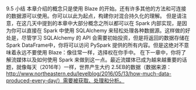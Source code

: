 
9.5 小结
本章介绍的概念只是使用 Blaze 的开始。还有许多其他的方法和可连接的数据源可以使用。你可以以此为起点，构建你对混合持久化的理解。
但是请注意，在这几天中提到的本章中大部分概念之所以都可以在 Spark 内部实现，是因为你可以直接在 Spark 中使用 SQLAlchemy 来轻松处理各种数据源。这样做的好处是，尽管学习 SQLAlchemy 的 API 会需要初始投资，但是将返回的数据存储在 Spark DataFrame中，你将可以访问 PySpark 提供的所有内容。但是这绝对不意味着永远不要使用 Blaze：像往常一样，选择权在你手中。
在下一章中，你将了解流媒体以及如何使用 Spark 来做到这一点。最近流媒体已成为越来越重要的话题，就像每天（2016年）一样，世界产生大约 2.5EB的数据（数据来源：http://www.northeastern.edu/levelblog/2016/05/13/how-much-data-produced-every-day/）需要被获取、处理和分析。
